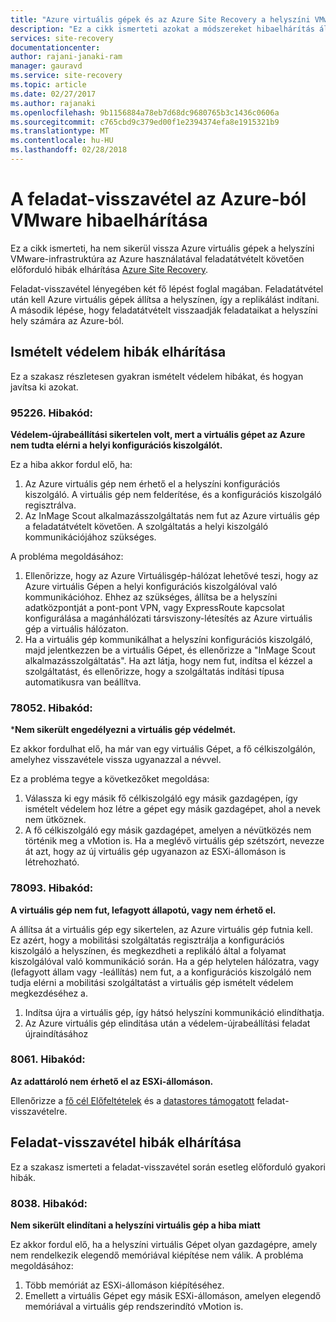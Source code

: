 ```yaml
---
title: "Azure virtuális gépek és az Azure Site Recovery a helyszíni VMware közötti feladat-visszavétel során hibák elhárítása |} Microsoft Docs"
description: "Ez a cikk ismerteti azokat a módszereket hibaelhárítás általános feladat-visszavétel és ismételt védelem feladat-visszavétel során VMware Azure Site Recovery segítségével, az Azure-ból."
services: site-recovery
documentationcenter: 
author: rajani-janaki-ram
manager: gauravd
ms.service: site-recovery
ms.topic: article
ms.date: 02/27/2017
ms.author: rajanaki
ms.openlocfilehash: 9b1156884a78eb7d68dc9680765b3c1436c0606a
ms.sourcegitcommit: c765cbd9c379ed00f1e2394374efa8e1915321b9
ms.translationtype: MT
ms.contentlocale: hu-HU
ms.lasthandoff: 02/28/2018
---
```

# <a name="troubleshoot-failback-from-azure-to-vmware"></a>A feladat-visszavétel az Azure-ból VMware hibaelhárítása

Ez a cikk ismerteti, ha nem sikerül vissza Azure virtuális gépek a helyszíni VMware-infrastruktúra az Azure használatával feladatátvételt követően előforduló hibák elhárítása [Azure Site Recovery](site-recovery-overview.md).

Feladat-visszavétel lényegében két fő lépést foglal magában. Feladatátvétel után kell Azure virtuális gépek állítsa a helyszínen, így a replikálást indítani. A második lépése, hogy feladatátvételt visszaadják feladataikat a helyszíni hely számára az Azure-ból. 

## <a name="troubleshoot-reprotection-errors"></a>Ismételt védelem hibák elhárítása

Ez a szakasz részletesen gyakran ismételt védelem hibákat, és hogyan javítsa ki azokat.

### <a name="error-code-95226"></a>95226. Hibakód:

**Védelem-újrabeállítási sikertelen volt, mert a virtuális gépet az Azure nem tudta elérni a helyi konfigurációs kiszolgálót.**

Ez a hiba akkor fordul elő, ha:

1. Az Azure virtuális gép nem érhető el a helyszíni konfigurációs kiszolgáló. A virtuális gép nem felderítése, és a konfigurációs kiszolgáló regisztrálva. 
2. Az InMage Scout alkalmazásszolgáltatás nem fut az Azure virtuális gép a feladatátvételt követően. A szolgáltatás a helyi kiszolgáló kommunikációjához szükséges.

A probléma megoldásához:

1. Ellenőrizze, hogy az Azure Virtuálisgép-hálózat lehetővé teszi, hogy az Azure virtuális Gépen a helyi konfigurációs kiszolgálóval való kommunikációhoz. Ehhez az szükséges, állítsa be a helyszíni adatközpontját a pont-pont VPN, vagy ExpressRoute kapcsolat konfigurálása a magánhálózati társviszony-létesítés az Azure virtuális gép a virtuális hálózaton. 
2. Ha a virtuális gép kommunikálhat a helyszíni konfigurációs kiszolgáló, majd jelentkezzen be a virtuális Gépet, és ellenőrizze a "InMage Scout alkalmazásszolgáltatás". Ha azt látja, hogy nem fut, indítsa el kézzel a szolgáltatást, és ellenőrizze, hogy a szolgáltatás indítási típusa automatikusra van beállítva.

### <a name="error-code-78052"></a>78052. Hibakód:

***Nem sikerült engedélyezni a virtuális gép védelmét.**

Ez akkor fordulhat elő, ha már van egy virtuális Gépet, a fő célkiszolgálón, amelyhez visszavétele vissza ugyanazzal a névvel.

Ez a probléma tegye a következőket megoldása:
1. Válassza ki egy másik fő célkiszolgáló egy másik gazdagépen, így ismételt védelem hoz létre a gépet egy másik gazdagépet, ahol a nevek nem ütköznek. 
2. A fő célkiszolgáló egy másik gazdagépet, amelyen a névütközés nem történik meg a vMotion is. Ha a meglévő virtuális gép szétszórt, nevezze át azt, hogy az új virtuális gép ugyanazon az ESXi-állomáson is létrehozható.

### <a name="error-code-78093"></a>78093. Hibakód:

**A virtuális gép nem fut, lefagyott állapotú, vagy nem érhető el.**

A állítsa át a virtuális gép egy sikertelen, az Azure virtuális gép futnia kell. Ez azért, hogy a mobilitási szolgáltatás regisztrálja a konfigurációs kiszolgáló a helyszínen, és megkezdheti a replikáló által a folyamat kiszolgálóval való kommunikáció során. Ha a gép helytelen hálózatra, vagy (lefagyott állam vagy -leállítás) nem fut, a a konfigurációs kiszolgáló nem tudja elérni a mobilitási szolgáltatást a virtuális gép ismételt védelem megkezdéséhez a. 

1. Indítsa újra a virtuális gép, így hátsó helyszíni kommunikáció elindíthatja.
2. Az Azure virtuális gép elindítása után a védelem-újrabeállítási feladat újraindításához

### <a name="error-code-8061"></a>8061. Hibakód:

**Az adattároló nem érhető el az ESXi-állomáson.**

Ellenőrizze a [fő cél Előfeltételek](site-recovery-how-to-reprotect.md#common-things-to-check-after-completing-installation-of-the-master-target-server) és a [datastores támogatott](site-recovery-how-to-reprotect.md#what-datastore-types-are-supported-on-the-on-premises-esxi-host-during-failback) feladat-visszavételre.


## <a name="troubleshoot-failback-errors"></a>Feladat-visszavétel hibák elhárítása

Ez a szakasz ismerteti a feladat-visszavétel során esetleg előforduló gyakori hibák.

### <a name="error-code-8038"></a>8038. Hibakód:

**Nem sikerült elindítani a helyszíni virtuális gép a hiba miatt**

Ez akkor fordul elő, ha a helyszíni virtuális Gépet olyan gazdagépre, amely nem rendelkezik elegendő memóriával kiépítése nem válik. A probléma megoldásához:

1. Több memóriát az ESXi-állomáson kiépítéséhez.
2. Emellett a virtuális Gépet egy másik ESXi-állomáson, amelyen elegendő memóriával a virtuális gép rendszerindító vMotion is.
